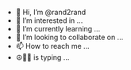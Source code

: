 - 👋 Hi, I’m @rand2rand
- 👀 I’m interested in ...
- 🌱 I’m currently learning ...
- 💞️ I’m looking to collaborate on ...
- 📫 How to reach me ...
- ☮️💱🙏 is typing ...

<!---
rand2rand/rand2rand is a ✨ special ✨ repository because its `README.md` (this file) appears on your GitHub profile.
You can click the Preview link to take a look at your changes.
--->
